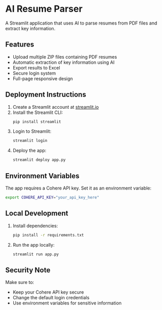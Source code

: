 # AI Resume Parser

A Streamlit application that uses AI to parse resumes from PDF files and extract key information.

## Features

- Upload multiple ZIP files containing PDF resumes
- Automatic extraction of key information using AI
- Export results to Excel
- Secure login system
- Full-page responsive design

## Deployment Instructions

1. Create a Streamlit account at [streamlit.io](https://streamlit.io)
2. Install the Streamlit CLI:
   ```bash
   pip install streamlit
   ```
3. Login to Streamlit:
   ```bash
   streamlit login
   ```
4. Deploy the app:
   ```bash
   streamlit deploy app.py
   ```

## Environment Variables

The app requires a Cohere API key. Set it as an environment variable:

```bash
export COHERE_API_KEY="your_api_key_here"
```

## Local Development

1. Install dependencies:
   ```bash
   pip install -r requirements.txt
   ```
2. Run the app locally:
   ```bash
   streamlit run app.py
   ```

## Security Note

Make sure to:

- Keep your Cohere API key secure
- Change the default login credentials
- Use environment variables for sensitive information
